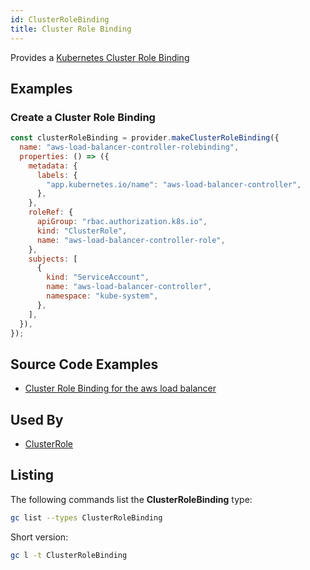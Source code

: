 ```yaml
---
id: ClusterRoleBinding
title: Cluster Role Binding
---
```


Provides a [Kubernetes Cluster Role Binding](https://kubernetes.io/docs/reference/access-authn-authz/rbac/)

## Examples

### Create a Cluster Role Binding

```js
const clusterRoleBinding = provider.makeClusterRoleBinding({
  name: "aws-load-balancer-controller-rolebinding",
  properties: () => ({
    metadata: {
      labels: {
        "app.kubernetes.io/name": "aws-load-balancer-controller",
      },
    },
    roleRef: {
      apiGroup: "rbac.authorization.k8s.io",
      kind: "ClusterRole",
      name: "aws-load-balancer-controller-role",
    },
    subjects: [
      {
        kind: "ServiceAccount",
        name: "aws-load-balancer-controller",
        namespace: "kube-system",
      },
    ],
  }),
});
```

## Source Code Examples

- [Cluster Role Binding for the aws load balancer](https://github.com/grucloud/grucloud/blob/main/packages/modules/k8s/aws-load-balancer/resources.js#L505)

## Used By

- [ClusterRole](./ClusterRole)

## Listing

The following commands list the **ClusterRoleBinding** type:

```sh
gc list --types ClusterRoleBinding
```

Short version:

```sh
gc l -t ClusterRoleBinding
```

```sh

```
